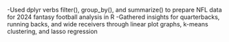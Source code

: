 -Used dplyr verbs filter(), group_by(), and summarize() to prepare NFL data for 2024 fantasy football analysis in R 
-Gathered insights for quarterbacks, running backs, and wide receivers through linear plot graphs, k-means clustering, and lasso regression
